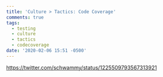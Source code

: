 ```yaml
---
title: 'Culture > Tactics: Code Coverage'
comments: true
tags:
  - testing
  - culture
  - tactics
  - codecoverage
date: '2020-02-06 15:51 -0500'
---
```

<https://twitter.com/schwammy/status/1225509793567313921>
